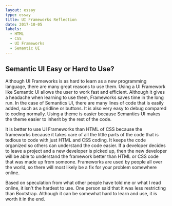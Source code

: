 ```yaml
---
layout: essay
type: essay
title: UI Frameworks Reflection
date: 2017-10-05
labels:
  - HTML
  - CSS
  - UI Frameworks
  - Semantic UI
---
```

## Semantic UI Easy or Hard to Use?

  Although UI Frameworks is as hard to learn as a new programming language, there are many great reasons to use them. Using a UI Framework like Semantic UI allows the user to work fast and efficient. Although it gives a headache when learning to use them, Frameworks saves time in the long run. In the case of Semantics UI, there are many lines of code that is easily added, such as a gridline or buttons. It is also very easy to debug compared to coding normally. Using a theme is easier because Semantics UI makes the theme easier to inherit by the rest of the code.
  
  It is better to use UI Frameworks than HTML of CSS because the frameworks because it takes care of all the little parts of the code that is tedious to code with just HTML and CSS coding. It keeps the code organized so others can understand the code easier. If a developer decides to leave a project and a new developer is picked up, then the new developer will be able to understand the framework better than HTML or CSS code that was made up from someone. Frameworks are used by people all over the world, so there will most likely be a fix for your problem somewhere online.
  
  Based on speculation from what other people have told me or what I read online, it isn't the hardest to use. One person said that it was less restricting than Bootstrap. Although it can be somewhat hard to learn and use, it is worth it in the end.
